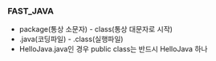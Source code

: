 ### FAST_JAVA
- package(통상 소문자) - class(통상 대문자로 시작)
- .java(코딩파일) - .class(실행파일)
- HelloJava.java인 경우 public class는 반드시 HelloJava 하나
